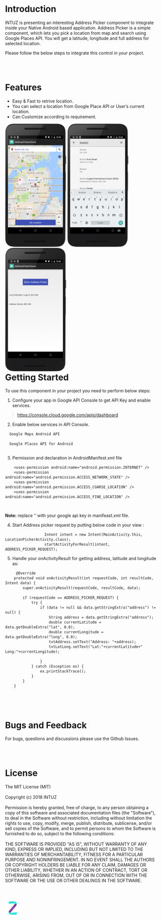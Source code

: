 <h1>Introduction</h1>
INTUZ is presenting an interesting  Address Picker component to integrate inside your Native Android based application. 
Address Picker is a simple component, which lets you pick a location from map and search using Google Places API. 
You will get a latitude, longitude and full address for selected location.

Please follow the below steps to integrate this control in your project.

<br/><br/>
<h1>Features</h1>

- Easy & Fast to retrive location.
- You can select a location from Google Place API or User’s current location.
- Can Customize according to requirement.

<div style="float:left">
<img src="Screenshots/Screen1.png" width="200">
<img src="Screenshots/Screen2.png" width="200">
<img src="Screenshots/Screen3.png" width="200">
</div>


<br/><br/>
<h1>Getting Started</h1>

To use this component in your project you need to perform below steps:

1) Configure your app in  Google API Console  to get API Key and enable services.

> https://console.cloud.google.com/apis/dashboard

2) Enable below services in API Console.

```
  Google Maps Android API
  
  Google Places API for Android
  
```

3) Permission and declaration in AndroidManifest.xml file

```
    <uses-permission android:name="android.permission.INTERNET" />
    <uses-permission android:name="android.permission.ACCESS_NETWORK_STATE" />
    <uses-permission android:name="android.permission.ACCESS_COARSE_LOCATION" />
    <uses-permission android:name="android.permission.ACCESS_FINE_LOCATION" />
```

<br/>
<p><b>Note:</b> replace ‘<Your-Google-API-Key>’ with your google api key in manifeast.xml file.</p>

4) Start Address picker request by putting below code in your view :

```
                  Intent intent = new Intent(MainActivity.this, LocationPickerActivity.class);
                  startActivityForResult(intent, ADDRESS_PICKER_REQUEST);

```

5) Handle your onActivityResult for getting address, latitude and longitude as:

```
     @Override
    protected void onActivityResult(int requestCode, int resultCode, Intent data) {
        super.onActivityResult(requestCode, resultCode, data);

        if (requestCode == ADDRESS_PICKER_REQUEST) {
            try {
                if (data != null && data.getStringExtra("address") != null) {
                    String address = data.getStringExtra("address");
                    double currentLatitude = data.getDoubleExtra("lat", 0.0);
                    double currentLongitude = data.getDoubleExtra("long", 0.0);
                    txtAddress.setText("Address: "+address);
                    txtLatLong.setText("Lat:"+currentLatitude+"  Long:"+currentLongitude);

                }
            } catch (Exception ex) {
                ex.printStackTrace();
            }
        }
    }
    
```

<br/><br/>
<h1>Bugs and Feedback</h1>
For bugs, questions and discussions please use the Github Issues.

<br/><br/>
<h1>License</h1>
The MIT License (MIT)
<br/><br/>
Copyright (c) 2018 INTUZ
<br/><br/>
Permission is hereby granted, free of charge, to any person obtaining a copy of this software and associated documentation files (the "Software"), to deal in the Software without restriction, including without limitation the rights to use, copy, modify, merge, publish, distribute, sublicense, and/or sell copies of the Software, and to permit persons to whom the Software is furnished to do so, subject to the following conditions: 
<br/><br/>
THE SOFTWARE IS PROVIDED "AS IS", WITHOUT WARRANTY OF ANY KIND, EXPRESS OR IMPLIED, INCLUDING BUT NOT LIMITED TO THE WARRANTIES OF MERCHANTABILITY, FITNESS FOR A PARTICULAR PURPOSE AND NONINFRINGEMENT. IN NO EVENT SHALL THE AUTHORS OR COPYRIGHT HOLDERS BE LIABLE FOR ANY CLAIM, DAMAGES OR OTHER LIABILITY, WHETHER IN AN ACTION OF CONTRACT, TORT OR OTHERWISE, ARISING FROM, OUT OF OR IN CONNECTION WITH THE SOFTWARE OR THE USE OR OTHER DEALINGS IN THE SOFTWARE.

<br/>
<br/>
<h1></h1>
<a href="https://www.intuz.com/" target="_blank"><img src="Screenshots/logo.jpg"></a>

